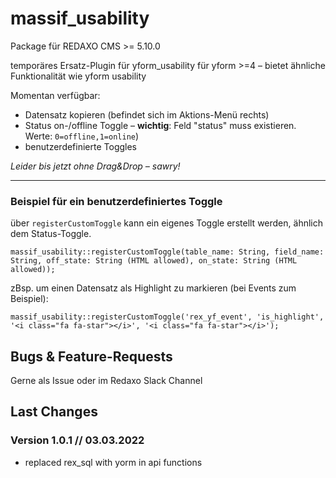 # massif_usability

Package für REDAXO CMS >= 5.10.0

temporäres Ersatz-Plugin für yform_usability für yform >=4 – bietet ähnliche Funktionalität wie yform usability

Momentan verfügbar:

-   Datensatz kopieren (befindet sich im Aktions-Menü rechts)
-   Status on-/offline Toggle – **wichtig**: Feld "status" muss existieren. Werte: `0=offline,1=online`)
-   benutzerdefinierte Toggles

_Leider bis jetzt ohne Drag&Drop – sawry!_

---

### Beispiel für ein benutzerdefiniertes Toggle

über `registerCustomToggle` kann ein eigenes Toggle erstellt werden, ähnlich dem Status-Toggle.

```
massif_usability::registerCustomToggle(table_name: String, field_name: String, off_state: String (HTML allowed), on_state: String (HTML allowed));
```

zBsp. um einen Datensatz als Highlight zu markieren (bei Events zum Beispiel):

```
massif_usability::registerCustomToggle('rex_yf_event', 'is_highlight', '<i class="fa fa-star"></i>', '<i class="fa fa-star"></i>');
```

## Bugs & Feature-Requests

Gerne als Issue oder im Redaxo Slack Channel

## Last Changes

### Version 1.0.1 // 03.03.2022

-   replaced rex_sql with yorm in api functions
